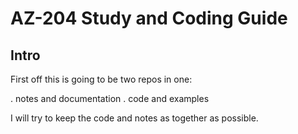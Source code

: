 # AZ-204 Study and Coding Guide

## Intro

First off this is going to be two repos in one:

. notes and documentation
. code and examples

I will try to keep the code and notes as together as possible.


